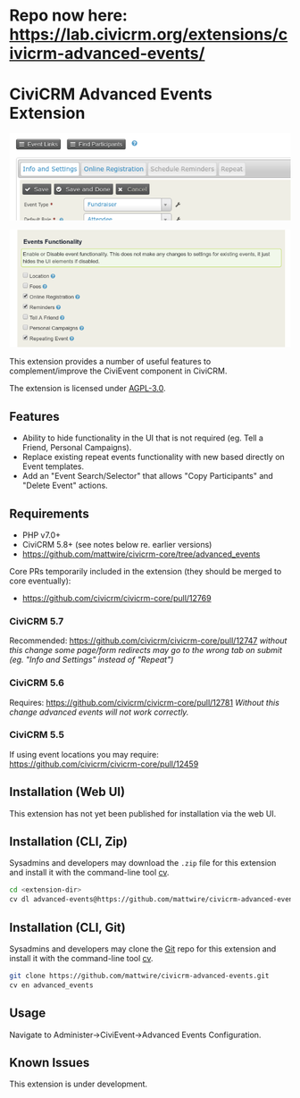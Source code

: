 # Repo now here: https://lab.civicrm.org/extensions/civicrm-advanced-events/


# CiviCRM Advanced Events Extension

![Example Event Config](/docs/images/event_config_tab.png)

![Advanced Event Settings](/docs/images/advanced_event_settings.png)

This extension provides a number of useful features to complement/improve the CiviEvent component in CiviCRM.

The extension is licensed under [AGPL-3.0](LICENSE.txt).

## Features

* Ability to hide functionality in the UI that is not required (eg. Tell a Friend, Personal Campaigns).
* Replace existing repeat events functionality with new based directly on Event templates.
* Add an "Event Search/Selector" that allows "Copy Participants" and "Delete Event" actions.

## Requirements

* PHP v7.0+
* CiviCRM 5.8+ (see notes below re. earlier versions)
* https://github.com/mattwire/civicrm-core/tree/advanced_events

Core PRs temporarily included in the extension (they should be merged to core eventually):
* https://github.com/civicrm/civicrm-core/pull/12769


### CiviCRM 5.7
Recommended: https://github.com/civicrm/civicrm-core/pull/12747 *without this change some page/form redirects may go to the wrong tab on submit (eg. "Info and Settings" instead of "Repeat")* 

### CiviCRM 5.6
Requires: https://github.com/civicrm/civicrm-core/pull/12781 *Without this change advanced events will not work correctly.*

### CiviCRM 5.5
If using event locations you may require: https://github.com/civicrm/civicrm-core/pull/12459


## Installation (Web UI)

This extension has not yet been published for installation via the web UI.

## Installation (CLI, Zip)

Sysadmins and developers may download the `.zip` file for this extension and
install it with the command-line tool [cv](https://github.com/civicrm/cv).

```bash
cd <extension-dir>
cv dl advanced-events@https://github.com/mattwire/civicrm-advanced-events/archive/master.zip
```

## Installation (CLI, Git)

Sysadmins and developers may clone the [Git](https://en.wikipedia.org/wiki/Git) repo for this extension and
install it with the command-line tool [cv](https://github.com/civicrm/cv).

```bash
git clone https://github.com/mattwire/civicrm-advanced-events.git
cv en advanced_events
```

## Usage

Navigate to Administer->CiviEvent->Advanced Events Configuration.

## Known Issues

This extension is under development.
